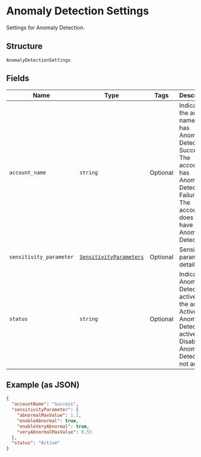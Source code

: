 
# Anomaly Detection Settings

Settings for Anomaly Detection.

## Structure

`AnomalyDetectionSettings`

## Fields

| Name | Type | Tags | Description |
|  --- | --- | --- | --- |
| `account_name` | `string` | Optional | Indicates if the account name used has Anomaly Detection.<br />Success - The account has Anomaly Detection<br />Failure - The account does not have Anomaly Detection |
| `sensitivity_parameter` | [`SensitivityParameters`](../../doc/models/sensitivity-parameters.md) | Optional | Sensitivity parameters details |
| `status` | `string` | Optional | Indicates if Anomaly Detection is active on the account<br />Active - Anomaly Detection is active<br />Disabled- Anomaly Detection is not active |

## Example (as JSON)

```json
{
  "accountName": "Success",
  "sensitivityParameter": {
    "abnormalMaxValue": 1.1,
    "enableAbnormal": true,
    "enableVeryAbnormal": true,
    "veryAbnormalMaxValue": 0.55
  },
  "status": "Active"
}
```

